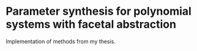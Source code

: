 # Parameter synthesis for polynomial systems with facetal abstraction

Implementation of methods from my thesis.
